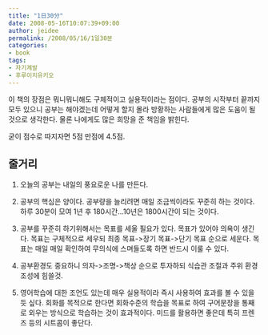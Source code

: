 ```yaml
---
title: "1日30分"
date: 2008-05-16T10:07:39+09:00
author: jeidee
permalink: /2008/05/16/1일30분
categories:
- book
tags:
- 자기계발
- 후루이치유키오
---
```


 이 책의 장점은 뭐니뭐니해도 구체적이고 실용적이라는 점이다. 공부의 시작부터 끝까지 모두 있으니 공부는 해야겠는데 어떻게 할지 몰라 방황하는 사람들에게 많은 도움이 될 것으로 생각한다. 물론 나에게도 많은 희망을 준 책임을 밝힌다.

 굳이 점수로 따지자면 5점 만점에 4.5점.

## 줄거리

1. 오늘의 공부는 내일의 풍요로운 나를 만든다.

1. 공부의 핵심은 양이다.
 공부량을 늘리려면 매일 조금씩이라도 꾸준히 하는 것이다. 하루 30분이 모여 1년 후 180시간...10년은 1800시간이 되는 것이다.

1. 공부를 꾸준히 하기위해서는 목표를 세울 필요가 있다.
 목표가 있어야 의욕이 생긴다.
 목표는 구체적으로 세우되 최종 목표->장기 목표->단기 목표 순으로 세운다.
 목표는 매일 매일 확인하여 무의식에 스며들도록 하면 반드시 이룰 수 있다.
 
1. 공부환경도 중요하니 의자->조명->책상 순으로 투자하되 식습관 조절과 주위 환경 조성에 힘쓸것.
 
1. 영어학습에 대한 조언도 있는데 매우 실용적이라 즉시 사용하여 효과를 볼 수 있을 듯 싶다.
 회화를 목적으로 한다면 회화수준의 학습을 목표로 하여 구어문장을 통째로 외우는 방식으로 학습하는 것이 효과적이다.
미드를 활용하면 좋은데 특히 프렌즈 등의 시트콤이 좋단다.